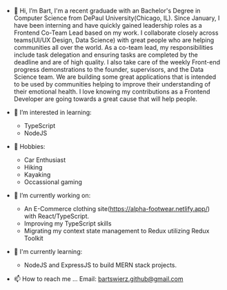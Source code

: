 - 👋 Hi, I’m Bart, I'm a recent graduade with an Bachelor's Degree in Computer Science from DePaul University(Chicago, IL). Since January, I have been interning and have quickly gained leadership roles as a Frontend Co-Team Lead based on my work. I collaborate closely across teams(UI/UX Design, Data Science) with great people who are helping communities all over the world. As a co-team lead, my responsibilities include task delegation and ensuring tasks are completed by the deadline and are of high quality. I also take care of the weekly Front-end progress demonstrations to the founder, supervisors, and the Data Science team. We are building some great applications that is intended to be used by communities helping to improve their understanding of their emotional health. I love knowing my contributions as a Frontend Developer are going towards a great cause that will help people. 

- 👀 I’m interested in learning: 
   - TypeScript
   - NodeJS

- 🌱 Hobbies: 
   - Car Enthusiast 
   - Hiking
   - Kayaking
   - Occassional gaming

- 🌱 I’m currently working on:
   - An E-Commerce clothing site(https://alpha-footwear.netlify.app/) with React/TypeScript. 
   - Improving my TypeScript skills
   - Migrating my context state management to Redux utilizing Redux Toolkit
 
- 💞️ I'm currently learning: 
  - NodeJS and ExpressJS to build MERN stack projects.
  
- 📫 How to reach me ...
Email: bartswierz.github@gmail.com

<!---
bartswierz/bartswierz is a ✨ special ✨ repository because its `README.md` (this file) appears on your GitHub profile.
You can click the Preview link to take a look at your changes.
--->
